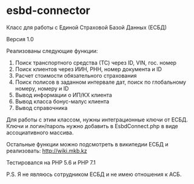 # esbd-connector
Класс для работы с Единой Страховой Базой Данных (ЕСБД)

Версия 1.0

Реализованы следующие функции:
1) Поиск транспортного средства (ТС) через ID, VIN, гос. номер
2) Поиск клиентов через ИИН, РНН, номер документа и ID
3) Расчет стоимости обязательного страхования
4) Поиск полисов в заданном интервале дат, поиск по глобальному номеру, номеру и ID
5) Вывод информации о ИП/КХ клиента
6) Вывод класса бонус-малус клиента
7) Вывод справочника

Для работы с этим классом, нужны интеграционные ключи от ЕСБД.
Ключи и логин/пароль нужно добавить в EsbdConnect.php в виде ассоциативного массива.

Остальные функции можно подсмотреть в википедии ЕСБД и реализовать: http://wiki.mkb.kz

Тестировался на PHP 5.6 и PHP 7.1

P.S. Я не являюсь сотрудником ЕСБД и не имею отношения к АСБ.